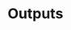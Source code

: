 # Outputs



<!-- 
FIXME

- Tips: Ten simple rules for writing and sharing computational analyses
in [Jupyter Notebooks](https://journals.plos.org/ploscompbiol/article?id=10.1371/journal.pcbi.1007007)
-
- Parametrize Jupyter notebooks: [Papermill](https://github.com/nteract/papermill)


## Jupyter notebooks and git

- [nbdime](https://github.com/jupyter/nbdime) for diffing and merging Jupyter notebooks

-->